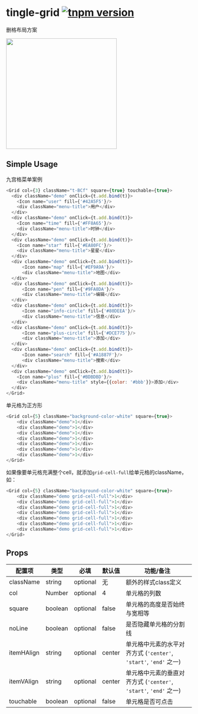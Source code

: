 # tingle-grid [![tnpm version](http://web.npm.alibaba-inc.com/badge/v/@ali/tingle-grid.svg?style=flat-square)](http://web.npm.alibaba-inc.com/package/@ali/tingle-grid)

删格布局方案

<img src="https://img.alicdn.com/tps/TB1CXzlJFXXXXa5XFXXXXXXXXXX-640-1136.png" width="300"/>


## Simple Usage

九宫格菜单案例

```javascript
<Grid col={3} className="t-BCf" square={true} touchable={true}>
  <div className="demo" onClick={t.add.bind(t)}>
    <Icon name="user" fill={'#42A5F5'}/>
    <div className="menu-title">用户</div>
  </div>
  <div className="demo" onClick={t.add.bind(t)}>
    <Icon name="time" fill={'#FF8A65'}/>
    <div className="menu-title">时钟</div>
  </div>
  <div className="demo" onClick={t.add.bind(t)}>
    <Icon name="star" fill={'#EA80FC'}/>
    <div className="menu-title">星星</div>
  </div>
  <div className="demo" onClick={t.add.bind(t)}>
      <Icon name="map" fill={'#EF9A9A'}/>
      <div className="menu-title">地图</div>
  </div>
  <div className="demo" onClick={t.add.bind(t)}>
      <Icon name="pen" fill={'#9FA8DA'}/>
      <div className="menu-title">编辑</div>
  </div>
  <div className="demo" onClick={t.add.bind(t)}>
      <Icon name="info-circle" fill={'#80DEEA'}/>
      <div className="menu-title">信息</div>
  </div>
  <div className="demo" onClick={t.add.bind(t)}>
      <Icon name="plus-circle" fill={'#DCE775'}/>
      <div className="menu-title">添加</div>
  </div>
  <div className="demo" onClick={t.add.bind(t)}>
      <Icon name="search" fill={'#A1887F'}/>
      <div className="menu-title">搜索</div>
  </div>
  <div className="demo" onClick={t.add.bind(t)}>
    <Icon name="plus" fill={'#BDBDBD'}/>
    <div className="menu-title" style={{color: '#bbb'}}>添加</div>
  </div>
</Grid>
```

单元格为正方形

```javascript
<Grid col={5} className="background-color-white" square={true}>
    <div className="demo">1</div>
    <div className="demo">1</div>
    <div className="demo">1</div>
    <div className="demo">1</div>
    <div className="demo">1</div>
    <div className="demo">1</div>
    <div className="demo">1</div>
</Grid>
```

如果像要单元格充满整个cell，就添加`grid-cell-full`给单元格的className，如：

```javascript
<Grid col={5} className="background-color-white" square={true}>
    <div className="demo grid-cell-full">1</div>
    <div className="demo grid-cell-full">1</div>
    <div className="demo grid-cell-full">1</div>
    <div className="demo grid-cell-full">1</div>
    <div className="demo grid-cell-full">1</div>
    <div className="demo grid-cell-full">1</div>
    <div className="demo grid-cell-full">1</div>
</Grid>
```
## Props

| 配置项 | 类型 | 必填 | 默认值 | 功能/备注 |
|---|---|---|---|---|
|className|string|optional|无|额外的样式class定义|
|col|Number|optional|4|单元格的列数|
|square|boolean|optional|false|单元格的高度是否始终与宽相等|
|noLine|boolean|optional|false|是否隐藏单元格的分割线|
|itemHAlign|string|optional|center|单元格中元素的水平对齐方式 (`'center'`, `'start'`, `'end'` 之一)|
|itemVAlign|string|optional|center|单元格中元素的垂直对齐方式 (`'center'`, `'start'`, `'end'` 之一)|
|touchable|boolean|optional|false|单元格是否可点击|

